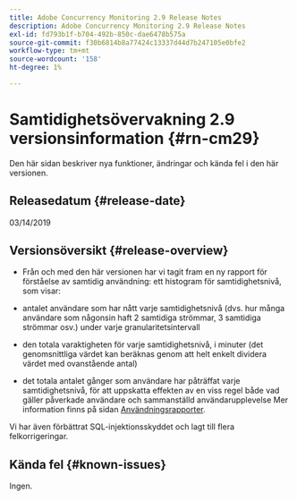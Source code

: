 ```yaml
---
title: Adobe Concurrency Monitoring 2.9 Release Notes
description: Adobe Concurrency Monitoring 2.9 Release Notes
exl-id: fd793b1f-b704-492b-850c-dae6478b575a
source-git-commit: f30b6814b8a77424c13337d44d7b247105e0bfe2
workflow-type: tm+mt
source-wordcount: '158'
ht-degree: 1%

---
```


# Samtidighetsövervakning 2.9 versionsinformation {#rn-cm29}

Den här sidan beskriver nya funktioner, ändringar och kända fel i den här versionen.

## Releasedatum {#release-date}

03/14/2019


## Versionsöversikt {#release-overview}

* Från och med den här versionen har vi tagit fram en ny rapport för förståelse av samtidig användning: ett histogram för samtidighetsnivå, som visar:

* antalet användare som har nått varje samtidighetsnivå (dvs. hur många användare som någonsin haft 2 samtidiga strömmar, 3 samtidiga strömmar osv.) under varje granularitetsintervall
* den totala varaktigheten för varje samtidighetsnivå, i minuter (det genomsnittliga värdet kan beräknas genom att helt enkelt dividera värdet med ovanstående antal)
* det totala antalet gånger som användare har påträffat varje samtidighetsnivå, för att uppskatta effekten av en viss regel både vad gäller påverkade användare och sammanställd användarupplevelse
Mer information finns på sidan [Användningsrapporter](/help/concurrency-monitoring/cm-usage-reports.md).

Vi har även förbättrat SQL-injektionsskyddet och lagt till flera felkorrigeringar.

## Kända fel {#known-issues}

Ingen.
